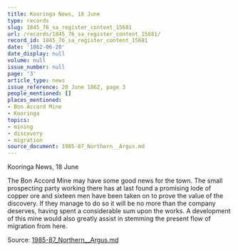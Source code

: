 ```yaml
---
title: Kooringa News, 18 June
type: records
slug: 1845_76_sa_register_content_15681
url: /records/1845_76_sa_register_content_15681/
record_id: 1845_76_sa_register_content_15681
date: '1862-06-20'
date_display: null
volume: null
issue_number: null
page: '3'
article_type: news
issue_reference: 20 June 1862, page 3
people_mentioned: []
places_mentioned:
- Bon Accord Mine
- Kooringa
topics:
- mining
- discovery
- migration
source_document: 1985-87_Northern__Argus.md
---
```


Kooringa News, 18 June

The Bon Accord Mine may have some good news for the town.  The small prospecting party working there has at last found a promising lode of copper ore and sixteen men have been taken on to prove the value of the discovery.  If they manage to do so it will be no more than the company deserves, having spent a considerable sum upon the works.  A development of this mine would also greatly assist in stemming the present flow of migration from here.

Source: [1985-87_Northern__Argus.md](/downloads/markdown/1985-87_Northern__Argus.md)
